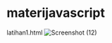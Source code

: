 # materijavascript
latihan1.html
![Screenshot (12)](https://github.com/Shandraaa/materijavascript/assets/132535771/7779843c-c7cf-4846-aa78-c16b6750b34b)
